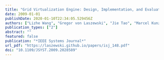 ```yaml
---
title: "Grid Virtualization Engine: Design, Implementation, and Evaluation"
date: 2009-01-01
publishDate: 2020-01-10T22:34:05.529456Z
authors: ["Lizhe Wang", "Gregor von Laszewski", "Jie Tao", "Marcel Kunze"]
publication_types: ["2"]
abstract: ""
featured: false
publication: "*IEEE Systems Journal*"
url_pdf: "https://laszewski.github.io/papers/isj_148.pdf"
doi: "10.1109/JSYST.2009.2028589"
---
```


